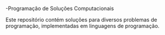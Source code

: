 -Programação de Soluções Computacionais

Este repositório contém soluções para diversos problemas de programação, implementadas em linguagens de programação.





